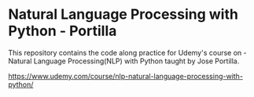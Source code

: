 # Natural Language Processing with Python - Portilla

This repository contains the code along practice for Udemy's course on - Natural Language Processing(NLP) with Python taught by Jose Portilla.


https://www.udemy.com/course/nlp-natural-language-processing-with-python/